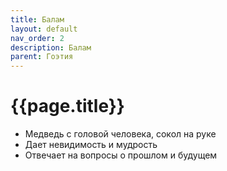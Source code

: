 ```yaml
---
title: Балам
layout: default
nav_order: 2
description: Балам
parent: Гоэтия
---
```


# {{page.title}}

- Медведь с головой человека, сокол на руке
- Дает невидимость и мудрость
- Отвечает на вопросы о прошлом и будущем

